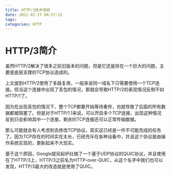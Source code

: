 ```yaml
---
title: HTTP/3技术调研
date: 2022-02-27 00:57:13
tags:
categories: HTTP
---
```


# HTTP/3简介

虽然HTTP/2解决了很多之前旧版本的问题，但是它还是存在一个巨大的问题，主要是底层支撑的TCP协议造成的。

上文提到HTTP/2使用了多路复用，一般来说同一域名下只需要使用一个TCP连接。但当这个连接中出现了丢包的情况，那就会导致HTTP/2的表现情况反倒不如HTTP/1了。

因为在出现丢包的情况下，整个TCP都要开始等待重传，也就导致了后面的所有数据都被阻塞了。但是对于HTTP/1.1来说，可以开启多个TCP连接，出现这种情况反到只会影响其中一个连接，剩余的TCP连接还可以正常传输数据。

那么可能就会有人考虑到去修改TCP协议，其实这已经是一件不可能完成的任务了。因为TCP存在的时间实在太长，已经充斥在各种设备中，并且这个协议是由操作系统实现的，更新起来不大现实。

基于这个原因，Google就另起炉灶搞了一个基于UDP协议的QUIC协议，并且使用在了HTTP/3上，HTTP/3之前名为HTTP-over-QUIC，从这个名字中我们也可以发现，HTTP/3最大的改造就是使用了QUIC。

